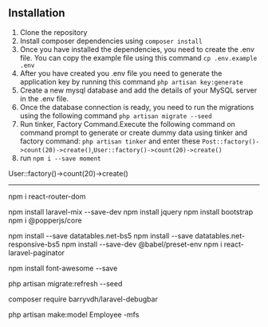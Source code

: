 


## Installation

1. Clone the repository
2. Install composer dependencies using `composer install`
3. Once you have installed the dependencies, you need to create the .env file. You can copy the example file using this command `cp .env.example .env`
4. After you have created you .env file you need to generate the application key by running this command `php artisan key:generate`
5. Create a new mysql database and add the details of your MySQL server in the .env file.
6. Once the database connection is ready, you need to run the migrations using the following command `php artisan migrate --seed`
7. Run tinker, Factory Command.Execute the following command on command prompt to generate or create dummy data using tinker and factory command: `php artisan tinker` and enter these `Post::factory()->count(20)->create()`,`User::factory()->count(20)->create()`
8. run `npm i --save moment`

User::factory()->count(20)->create()

--------------

npm i react-router-dom

npm install laravel-mix --save-dev
npm install jquery
npm install bootstrap
npm i @popperjs/core

npm install --save datatables.net-bs5
npm install --save datatables.net-responsive-bs5
npm install --save-dev @babel/preset-env
npm i react-laravel-paginator

<!-- npm i --save @fortawesome/fontawesome-svg-core
npm install --save @fortawesome/free-solid-svg-icons
npm install --save @fortawesome/react-fontawesome -->

<!-- npm i --save @fortawesome/react-fontawesome@latest -->
npm install font-awesome --save  

php artisan migrate:refresh --seed

composer require barryvdh/laravel-debugbar

php artisan make:model Employee -mfs

<!-- npm i react-modal -->